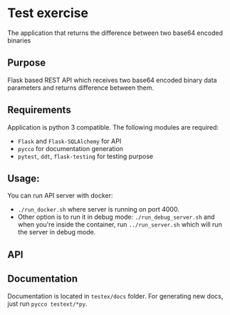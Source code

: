 Test exercise
=============

The application that returns the difference between two base64 encoded binaries

Purpose
--------
Flask based REST API which receives two base64 encoded binary data parameters
and returns difference between them.

Requirements
------------
Application is python 3 compatible. The following modules are required:
* `Flask` and `Flask-SQLAlchemy` for API
* `pycco` for documentation generation
* `pytest`, `ddt`, `flask-testing` for testing purpose

Usage:
------
You can run API server with docker:
- `./run_docker.sh` where server is running on port 4000. 
- Other option is to run it in debug mode: `./run_debug_server.sh` and when
you're inside the container, run `../run_server.sh` which will run the server
in debug mode.

API
---

Documentation
-------------
Documentation is located in `testex/docs` folder. For generating new docs, just
run `pycco testext/*py`.
